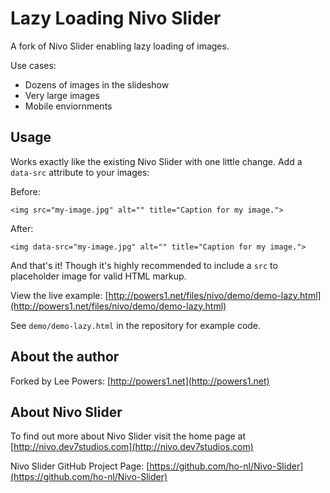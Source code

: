 # Lazy Loading Nivo Slider

A fork of Nivo Slider enabling lazy loading of images. 

Use cases:

 * Dozens of images in the slideshow
 * Very large images
 * Mobile enviornments

## Usage

Works exactly like the existing Nivo Slider with one little change. Add a `data-src` attribute to your images:

Before:

  `<img src="my-image.jpg" alt="" title="Caption for my image.">`

After:

  `<img data-src="my-image.jpg" alt="" title="Caption for my image.">`

And that's it! Though it's highly recommended to include a `src` to placeholder image for valid HTML markup. 

View the live example: [http://powers1.net/files/nivo/demo/demo-lazy.html](http://powers1.net/files/nivo/demo/demo-lazy.html)

See `demo/demo-lazy.html` in the repository for example code. 

## About the author

Forked by Lee Powers: [http://powers1.net](http://powers1.net)

## About Nivo Slider

To find out more about Nivo Slider visit the home page at [http://nivo.dev7studios.com](http://nivo.dev7studios.com)

Nivo Slider GitHub Project Page: [https://github.com/ho-nl/Nivo-Slider](https://github.com/ho-nl/Nivo-Slider)


